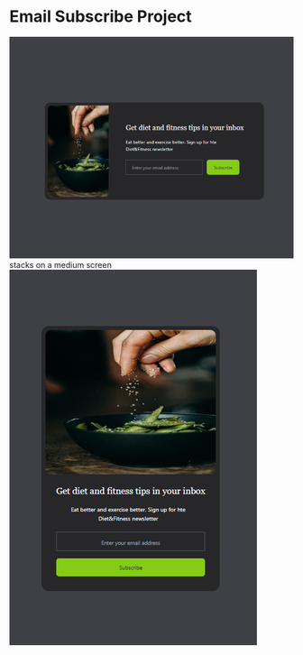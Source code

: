 # Email Subscribe Project


![Alt text](images/email-subscribe.png) <br/>
stacks on a medium screen
![Alt text](images/email-subscribe2.png)